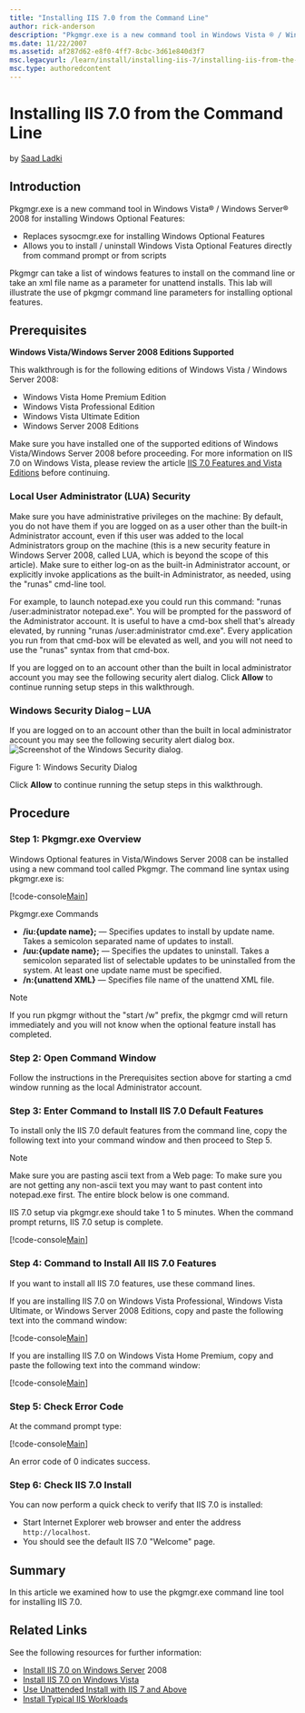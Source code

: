 ```yaml
---
title: "Installing IIS 7.0 from the Command Line"
author: rick-anderson
description: "Pkgmgr.exe is a new command tool in Windows Vista ® / Windows Server ® 2008 for installing Windows Optional Features: Replaces sysocmgr.exe for installing Wi..."
ms.date: 11/22/2007
ms.assetid: af287d62-e8f0-4ff7-8cbc-3d61e840d3f7
msc.legacyurl: /learn/install/installing-iis-7/installing-iis-from-the-command-line
msc.type: authoredcontent
---
```

# Installing IIS 7.0 from the Command Line

by [Saad Ladki](https://twitter.com/saadladki)

## Introduction

Pkgmgr.exe is a new command tool in Windows Vista® / Windows Server® 2008 for installing Windows Optional Features:

- Replaces sysocmgr.exe for installing Windows Optional Features
- Allows you to install / uninstall Windows Vista Optional Features directly from command prompt or from scripts

Pkgmgr can take a list of windows features to install on the command line or take an xml file name as a parameter for unattend installs. This lab will illustrate the use of pkgmgr command line parameters for installing optional features.

## Prerequisites

**Windows Vista/Windows Server 2008 Editions Supported**

This walkthrough is for the following editions of Windows Vista / Windows Server 2008:

- Windows Vista Home Premium Edition
- Windows Vista Professional Edition
- Windows Vista Ultimate Edition
- Windows Server 2008 Editions

Make sure you have installed one of the supported editions of Windows Vista/Windows Server 2008 before proceeding. For more information on IIS 7.0 on Windows Vista, please review the article [IIS 7.0 Features and Vista Editions](compatibility-and-feature-requirements-for-windows-vista.md) before continuing.

### Local User Administrator (LUA) Security

Make sure you have administrative privileges on the machine: By default, you do not have them if you are logged on as a user other than the built-in Administrator account, even if this user was added to the local Administrators group on the machine (this is a new security feature in Windows Server 2008, called LUA, which is beyond the scope of this article). Make sure to either log-on as the built-in Administrator account, or explicitly invoke applications as the built-in Administrator, as needed, using the "runas" cmd-line tool.

For example, to launch notepad.exe you could run this command: "runas /user:administrator notepad.exe". You will be prompted for the password of the Administrator account. It is useful to have a cmd-box shell that's already elevated, by running "runas /user:administrator cmd.exe". Every application you run from that cmd-box will be elevated as well, and you will not need to use the "runas" syntax from that cmd-box.

If you are logged on to an account other than the built in local administrator account you may see the following security alert dialog. Click **Allow** to continue running setup steps in this walkthrough.

### Windows Security Dialog – LUA

If you are logged on to an account other than the built in local administrator account you may see the following security alert dialog box.  
![Screenshot of the Windows Security dialog.](installing-iis-from-the-command-line/_static/image1.jpg)

Figure 1: Windows Security Dialog

Click **Allow** to continue running the setup steps in this walkthrough.

## Procedure

### Step 1: Pkgmgr.exe Overview

Windows Optional features in Vista/Windows Server 2008 can be installed using a new command tool called Pkgmgr. The command line syntax using pkgmgr.exe is:

[!code-console[Main](installing-iis-from-the-command-line/samples/sample1.cmd)]

Pkgmgr.exe Commands

- **/iu:{update name};** &mdash; Specifies updates to install by update name. Takes a semicolon separated name of updates to install.
- **/uu:{update name};** &mdash; Specifies the updates to uninstall. Takes a semicolon separated list of selectable updates to be uninstalled from the system. At least one update name must be specified.
- **/n:{unattend XML}** &mdash; Specifies file name of the unattend XML file.

> [!NOTE]
> If you run pkgmgr without the "start /w" prefix, the pkgmgr cmd will return immediately and you will not know when the optional feature install has completed.

### Step 2: Open Command Window

Follow the instructions in the Prerequisites section above for starting a cmd window running as the local Administrator account.

### Step 3: Enter Command to Install IIS 7.0 Default Features

To install only the IIS 7.0 default features from the command line, copy the following text into your command window and then proceed to Step 5.

> [!NOTE]
> Make sure you are pasting ascii text from a Web page: To make sure you are not getting any non-ascii text you may want to past content into notepad.exe first. The entire block below is one command.

IIS 7.0 setup via pkgmgr.exe should take 1 to 5 minutes. When the command prompt returns, IIS 7.0 setup is complete.

[!code-console[Main](installing-iis-from-the-command-line/samples/sample2.cmd)]

### Step 4: Command to Install All IIS 7.0 Features

If you want to install all IIS 7.0 features, use these command lines.

If you are installing IIS 7.0 on Windows Vista Professional, Windows Vista Ultimate, or Windows Server 2008 Editions, copy and paste the following text into the command window:

[!code-console[Main](installing-iis-from-the-command-line/samples/sample3.cmd)]

If you are installing IIS 7.0 on Windows Vista Home Premium, copy and paste the following text into the command window:

[!code-console[Main](installing-iis-from-the-command-line/samples/sample4.cmd)]

### Step 5: Check Error Code

At the command prompt type:

[!code-console[Main](installing-iis-from-the-command-line/samples/sample5.cmd)]

An error code of 0 indicates success.

### Step 6: Check IIS 7.0 Install

You can now perform a quick check to verify that IIS 7.0 is installed:

- Start Internet Explorer web browser and enter the address `http://localhost`.
- You should see the default IIS 7.0 "Welcome" page.

## Summary

In this article we examined how to use the pkgmgr.exe command line tool for installing IIS 7.0.

## Related Links

See the following resources for further information:

- [Install IIS 7.0 on Windows Server](installing-iis-7-and-above-on-windows-server-2008-or-windows-server-2008-r2.md) 2008
- [Install IIS 7.0 on Windows Vista](installing-iis-on-windows-vista-and-windows-7.md)
- [Use Unattended Install with IIS 7 and Above](using-unattended-setup-to-install-iis.md)
- [Install Typical IIS Workloads](install-typical-iis-workloads.md)
